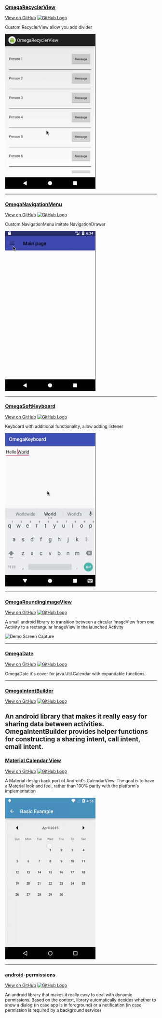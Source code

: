 ### [OmegaRecyclerView](https://omega-r.github.io/OmegaRecyclerView)
[View on GitHub](https://github.com/Omega-R/OmegaRecyclerView) [![GitHub Logo](/images/github.ico)](https://github.com/Omega-R/OmegaRecyclerView) 

Custom RecyclerView allow you add divider

<img src="/images/recycler_view.gif" alt="Demo Screen Capture" width="300px" />

----------------------------------------------------------------------------------------------------------------------------

### [OmegaNavigationMenu](https://omega-r.github.io/OmegaNavigationMenu)
[View on GitHub](https://github.com/Omega-R/OmegaNavigationMenu) [![GitHub Logo](/images/github.ico)](https://github.com/Omega-R/OmegaNavigationMenu)

Custom NavigationMenu imitate NavigationDrawer

<img src="/images/navigation_menu.gif" alt="Demo Screen Capture" width="300px" />

----------------------------------------------------------------------------------------------------------------------------

### [OmegaSoftKeyboard](https://omega-r.github.io/OmegaKeyboard)
[View on GitHub](https://github.com/Omega-R/OmegaKeyboard) [![GitHub Logo](/images/github.ico)](https://github.com/Omega-R/OmegaKeyboard)

Keyboard with additional functionality, allow adding listener

<img src="/images/omega_keyboard.gif" alt="Demo Screen Capture" width="300px" />

----------------------------------------------------------------------------------------------------------------------------

### [OmegaRoundingImageView](https://omega-r.github.io/OmegaRoundingImageView)
[View on GitHub](https://github.com/Omega-R/OmegaRoundingImageView) [![GitHub Logo](/images/github.ico)](https://github.com/Omega-R/OmegaRoundingImageView)

A small android library to transition between a circular ImageView from one Activity to a rectangular ImageView in the launched Activity

<img src="/images/sample.gif" alt="Demo Screen Capture" width="300px" />

----------------------------------------------------------------------------------------------------------------------------

### [OmegaDate](external/OmegaDate)
[View on GitHub](https://github.com/Omega-R/OmegaDate) [![GitHub Logo](/images/github.ico)](https://github.com/nishkarsh/android-permissions)

OmegaDate it's cover for java.Util.Calendar with expandable functions.

----------------------------------------------------------------------------------------------------------------------------

### [OmegaIntentBuilder](external/OmegaIntentBuilder)
[View on GitHub](https://github.com/Omega-R/OmegaIntentBuilder) [![GitHub Logo](/images/github.ico)](https://github.com/nishkarsh/android-permissions)

An android library that makes it really easy for sharing data between activities. OmegaIntentBuilder provides helper functions for constructing a sharing intent, call intent, email intent.
----------------------------------------------------------------------------------------------------------------------------

### [Material Calendar View](external/material_calendar_view)
[View on GitHub](https://github.com/prolificinteractive/material-calendarview) [![GitHub Logo](/images/github.ico)](https://github.com/prolificinteractive/material-calendarview)

A Material design back port of Android's CalendarView. The goal is to have a Material look and feel, rather than 100% parity with the platform's implementation

<img src="/images/material_calendar.gif" alt="Demo Screen Capture" width="300px" />

----------------------------------------------------------------------------------------------------------------------------

### [android-permissions](external/android_permission)
[View on GitHub](https://github.com/nishkarsh/android-permissions) [![GitHub Logo](/images/github.ico)](https://github.com/nishkarsh/android-permissions)

An android library that makes it really easy to deal with dynamic permissions. Based on the context, library automatically decides whether to show a dialog (in case app is in foreground) or a notification (in case permission is required by a background service)
